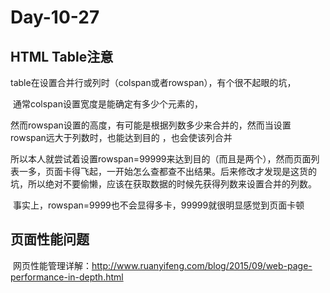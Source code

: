 # Day-10-27

## HTML Table注意

​	table在设置合并行或列时（colspan或者rowspan），有个很不起眼的坑，

​	通常colspan设置宽度是能确定有多少个元素的，

​	然而rowspan设置的高度，有可能是根据列数多少来合并的，然而当设置rowspan远大于列数时，也能达到目的 ，也会使该列合并

​	所以本人就尝试着设置rowspan=99999来达到目的（而且是两个），然而页面列表一多，页面卡得飞起，一开始怎么查都查不出结果。后来修改才发现是这货的坑，所以绝对不要偷懒，应该在获取数据的时候先获得列数来设置合并的列数。

​	事实上，rowspan=9999也不会显得多卡，99999就很明显感觉到页面卡顿



## 页面性能问题

​	网页性能管理详解：http://www.ruanyifeng.com/blog/2015/09/web-page-performance-in-depth.html
